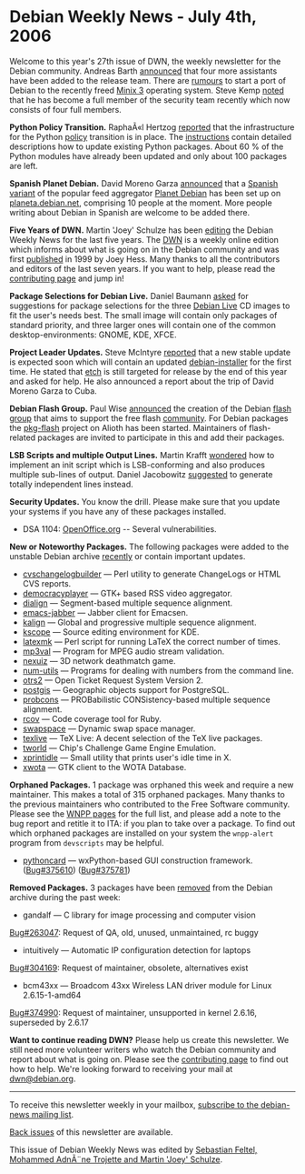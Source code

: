 
Debian Weekly News - July 4th, 2006
===================================


Welcome to this year's 27th issue of DWN, the weekly newsletter for the
Debian community. Andreas Barth [announced](https://lists.debian.org/debian-project/2006/07/msg00002.html) that four more assistants have been added to the release
team. There are [rumours](https://lists.debian.org/debian-devel/2006/05/msg02581.html)
to start a port of Debian to the recently freed [Minix 3](http://www.minix3.org/) operating system. Steve Kemp [noted](http://blog.steve.org.uk/index.php/archives/2006/07/03/at-the-end-of-the-day/) that he has become a full member of the security team recently which
now consists of four full members.


**Python Policy Transition.** RaphaÃ«l Hertzog [reported](https://lists.debian.org/debian-devel-announce/2006/06/msg00014.html) that the infrastructure for the Python [policy](https://www.debian.org/doc/packaging-manuals/python-policy/) transition is
in place. The [instructions](https://wiki.debian.org/DebianPython/NewPolicy) contain detailed descriptions how to update existing Python
packages. About 60 % of the Python modules have already been updated and only
about 100 packages are left.


**Spanish Planet Debian.** David Moreno Garza [announced](http://www.damog.net/20060629/planeta-debian-en-espanol/)
that a [Spanish variant](https://planet.debian.org/es/) of the popular
feed aggregator [Planet Debian](https://planet.debian.org/) has been
set up on [planeta.debian.net](https://planet.debian.org/es/),
comprising 10 people at the moment. More people writing about Debian in
Spanish are welcome to be added there.


**Five Years of DWN.** Martin 'Joey' Schulze has been [editing](http://www.infodrom.org/~joey/Writing/DWN/) the
Debian Weekly News for the last five years. The [DWN](https://www.debian.org/News/weekly/) is a weekly online edition which
informs about what is going on in the Debian community and
was first [published](https://www.debian.org/News/weekly/1999/1) in 1999 by
Joey Hess. Many thanks to all the contributors and editors of the last
seven years. If you want to help, please read the [contributing page](https://www.debian.org/News/weekly/contributing) and jump
in!


**Package Selections for Debian Live.** Daniel Baumann [asked](https://lists.debian.org/debian-devel/2006/05/msg03044.html)
for suggestions for package selections for the three [Debian Live](http://live.debian.net/) CD images to fit the user's
needs best. The small image will contain only packages of standard priority,
and three larger ones will contain one of the common desktop-environments:
GNOME, KDE, XFCE.


**Project Leader Updates.** Steve McIntyre [reported](https://lists.debian.org/debian-devel-announce/2006/07/msg00000.html) that a new stable update is expected soon which will contain an
updated [debian-installer](https://www.debian.org/devel/debian-installer/) for the
first time. He stated that [etch](https://www.debian.org/releases/etch/) is still
targeted for release by the end of this year and asked for help. He also
announced a report about the trip of David Moreno Garza to Cuba.


**Debian Flash Group.** Paul Wise [announced](https://lists.debian.org/debian-devel/2006/06/msg00021.html)
the creation of the Debian [flash
group](https://wiki.debian.org/Flash) that aims to support the free flash [community](http://osflash.org/). For Debian packages the [pkg-flash](https://alioth.debian.org/projects/pkg-flash/) project on
Alioth has been started. Maintainers of flash-related packages are invited to
participate in this and add their packages.


**LSB Scripts and multiple Output Lines.** Martin Krafft [wondered](https://lists.debian.org/debian-devel/2006/06/msg00024.html)
how to implement an init script which is LSB-conforming and also produces
multiple sub-lines of output. Daniel Jacobowitz [suggested](https://lists.debian.org/debian-devel/2006/06/msg00029.html)
to generate totally independent lines instead.


**Security Updates.** You know the drill. Please make sure
that you update your systems if you have any of these packages installed.


* DSA 1104: [OpenOffice.org](https://www.debian.org/security/2006/dsa-1104) --
 Several vulnerabilities.


**New or Noteworthy Packages.** The following packages were
added to the unstable Debian archive [recently](https://packages.debian.org/unstable/newpkg_main) or contain
important updates.


* [cvschangelogbuilder](https://packages.debian.org/unstable/web/cvschangelogbuilder)
 — Perl utility to generate ChangeLogs or HTML CVS reports.
* [democracyplayer](https://packages.debian.org/unstable/net/democracyplayer)
 — GTK+ based RSS video aggregator.
* [dialign](https://packages.debian.org/unstable/science/dialign)
 — Segment-based multiple sequence alignment.
* [emacs-jabber](https://packages.debian.org/unstable/net/emacs-jabber)
 — Jabber client for Emacsen.
* [kalign](https://packages.debian.org/unstable/science/kalign)
 — Global and progressive multiple sequence alignment.
* [kscope](https://packages.debian.org/unstable/kde/kscope)
 — Source editing environment for KDE.
* [latexmk](https://packages.debian.org/unstable/tex/latexmk)
 — Perl script for running LaTeX the correct number of times.
* [mp3val](https://packages.debian.org/unstable/sound/mp3val)
 — Program for MPEG audio stream validation.
* [nexuiz](https://packages.debian.org/unstable/games/nexuiz)
 — 3D network deathmatch game.
* [num-utils](https://packages.debian.org/unstable/math/num-utils)
 — Programs for dealing with numbers from the command line.
* [otrs2](https://packages.debian.org/unstable/web/otrs2)
 — Open Ticket Request System Version 2.
* [postgis](https://packages.debian.org/unstable/misc/postgis)
 — Geographic objects support for PostgreSQL.
* [probcons](https://packages.debian.org/unstable/science/probcons)
 — PROBabilistic CONSistency-based multiple sequence alignment.
* [rcov](https://packages.debian.org/unstable/devel/rcov)
 — Code coverage tool for Ruby.
* [swapspace](https://packages.debian.org/unstable/admin/swapspace)
 — Dynamic swap space manager.
* [texlive](https://packages.debian.org/unstable/tex/texlive)
 — TeX Live: A decent selection of the TeX live packages.
* [tworld](https://packages.debian.org/unstable/games/tworld)
 — Chip's Challenge Game Engine Emulation.
* [xprintidle](https://packages.debian.org/unstable/x11/xprintidle)
 — Small utility that prints user's idle time in X.
* [xwota](https://packages.debian.org/unstable/hamradio/xwota)
 — GTK client to the WOTA Database.


**Orphaned Packages.** 1 package was orphaned this week and
require a new maintainer. This makes a total of 315 orphaned packages. Many
thanks to the previous maintainers who contributed to the Free Software
community. Please see the [WNPP pages](https://www.debian.org/devel/wnpp/) for
the full list, and please add a note to the bug report and retitle it to ITA:
if you plan to take over a package. To find out which orphaned packages are
installed on your system the `wnpp-alert` program from `devscripts` may be helpful.


* [pythoncard](https://packages.debian.org/unstable/devel/pythoncard)
 — wxPython-based GUI construction framework.
 ([Bug#375610](https://bugs.debian.org/375610))
 ([Bug#375781](https://bugs.debian.org/375781))


**Removed Packages.** 3 packages have been [removed](https://ftp-master.debian.org/removals.txt) from the Debian
archive during the past week:


* gandalf — C library for image processing and computer vision
   
[Bug#263047](https://bugs.debian.org/263047):
 Request of QA, old, unused, unmaintained, rc buggy
* intuitively — Automatic IP configuration detection for laptops
   
[Bug#304169](https://bugs.debian.org/304169):
 Request of maintainer, obsolete, alternatives exist
* bcm43xx — Broadcom 43xx Wireless LAN driver module for Linux 2.6.15-1-amd64
   
[Bug#374990](https://bugs.debian.org/374990):
 Request of maintainer, unsupported in kernel 2.6.16, superseded by 2.6.17


**Want to continue reading DWN?** Please help us create this
newsletter. We still need more volunteer writers who watch the Debian
community and report about what is going on. Please see the [contributing page](https://www.debian.org/News/weekly/contributing) to find out how
to help. We're looking forward to receiving your mail at [dwn@debian.org](mailto:dwn@debian.org).




---



 To receive this newsletter weekly in your mailbox, [subscribe to the debian-news mailing list](https://lists.debian.org/debian-news/).



[Back issues](https://www.debian.org/News/weekly/) of this newsletter are available.



This issue of Debian Weekly News was edited by [Sebastian Feltel, Mohammed AdnÃ¨ne Trojette and Martin 'Joey' Schulze](mailto:dwn@debian.org).




